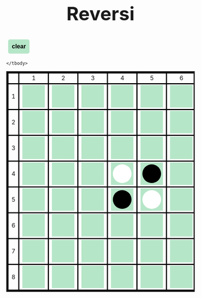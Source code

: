 <html lang="en">
<head>
  <meta charset="UTF-8">
  <meta http-equiv="X-UA-Compatible" content="IE=edge">
  <meta name="viewport" content="width=device-width, initial-scale=1.0">
  <title>Reversi</title>
</head>
<style>
  h1 {
    font-size: 50px;
    text-align: center;
  }
  table {
    margin: auto;
    border: solid 3px;
    border-collapse: collapse;
  }
  table th,
  table td {
    border: solid 3px #000;
    text-align: center;
  }
  button {
    background-color: rgb(182, 230, 200);
    border: none;
    color: black;
    padding: 5px 5px;
    text-align: center;
    text-decoration: none;
    display: inline-block;
    font-size: 16px;
    cursor: pointer;
    z-index:100;
  }
  .clear{
    margin: 5px;
    border: 1px rgb(0, 0, 0);
    padding: 10px 10px;
    border-radius: 5px;
  }
  /*button:hover {
    background-color: #4CAF50;
  } */
  div{
    float: left;
    z-index:-100;
    width: 50px;
    height: 50px;
    border-radius: 25px;
    background-color: rgb(182, 230, 200);
  }
  .stone33{
    background-color: white;
  }
  .stone44{
    background-color: white;
  }
  .stone34{
    background-color: black;
  }
  .stone43{
    background-color: black;
  }
</style>
<body onload="init()">
  <h1>Reversi</h1>
  <button class="clear" onclick="init()"><b>clear</b></button>
  <table>
    <tbody>
      <tr>
          <td></td>
          <td>1</td>
          <td>2</td>
          <td>3</td>
          <td>4</td>
          <td>5</td>
          <td>6</td>
          <td>7</td>
          <td>8</td>
      </tr>
      <tr>
          <td>1</td>
          <td><button onclick="stoneOnclick(0,0)" ><div id="stone00"></div></button></td>
          <td><button onclick="stoneOnclick(0,1)" ><div id="stone01"></div></button></td>
          <td><button onclick="stoneOnclick(0,2)" ><div id="stone02"></div></button></td>
          <td><button onclick="stoneOnclick(0,3)" ><div id="stone03"></div></button></td>
          <td><button onclick="stoneOnclick(0,4)" ><div id="stone04"></div></button></td>
          <td><button onclick="stoneOnclick(0,5)" ><div id="stone05"></div></button></td>
          <td><button onclick="stoneOnclick(0,6)" ><div id="stone06"></div></button></td>
          <td><button onclick="stoneOnclick(0,7)" ><div id="stone07"></div></button></td>
      </tr>
      <tr>
          <td>2</td>
          <td><button onclick="stoneOnclick(1,0)" ><div id="stone10"></div></button></td>
          <td><button onclick="stoneOnclick(1,1)" ><div id="stone11"></div></button></td>
          <td><button onclick="stoneOnclick(1,2)" ><div id="stone12"></div></button></td>
          <td><button onclick="stoneOnclick(1,3)" ><div id="stone13"></div></button></td>
          <td><button onclick="stoneOnclick(1,4)" ><div id="stone14"></div></button></td>
          <td><button onclick="stoneOnclick(1,5)" ><div id="stone15"></div></button></td>
          <td><button onclick="stoneOnclick(1,6)" ><div id="stone16"></div></button></td>
          <td><button onclick="stoneOnclick(1,7)" ><div id="stone17"></div></button></td>
      </tr>
      <tr>
          <td>3</td>
          <td><button onclick="stoneOnclick(2,0)" ><div id="stone20"></div></button></td>
          <td><button onclick="stoneOnclick(2,1)" ><div id="stone21"></div></button></td>
          <td><button onclick="stoneOnclick(2,2)" ><div id="stone22"></div></button></td>
          <td><button onclick="stoneOnclick(2,3)" ><div id="stone23"></div></button></td>
          <td><button onclick="stoneOnclick(2,4)" ><div id="stone24"></div></button></td>
          <td><button onclick="stoneOnclick(2,5)" ><div id="stone25"></div></button></td>
          <td><button onclick="stoneOnclick(2,6)" ><div id="stone26"></div></button></td>
          <td><button onclick="stoneOnclick(2,7)" ><div id="stone27"></div></button></td>
      </tr>
      <tr>
          <td>4</td>
          <td><button onclick="stoneOnclick(3,0)" ><div id="stone30"></div></button></td>
          <td><button onclick="stoneOnclick(3,1)" ><div id="stone31"></div></button></td>
          <td><button onclick="stoneOnclick(3,2)" ><div id="stone32"></div></button></td>
          <td><button onclick="stoneOnclick(3,3)" ><div id="stone33" class="stone33"></div></button></td>
          <td><button onclick="stoneOnclick(3,4)" ><div id="stone34" class="stone34"></div></button></td>
          <td><button onclick="stoneOnclick(3,5)" ><div id="stone35"></div></button></td>
          <td><button onclick="stoneOnclick(3,6)" ><div id="stone36"></div></button></td>
          <td><button onclick="stoneOnclick(3,7)" ><div id="stone37"></div></button></td>
      </tr>
      <tr>
          <td>5</td>
          <td><button onclick="stoneOnclick(4,0)" ><div id="stone40"></div></button></td>
          <td><button onclick="stoneOnclick(4,1)" ><div id="stone41"></div></button></td>
          <td><button onclick="stoneOnclick(4,2)" ><div id="stone42"></div></button></td>
          <td><button onclick="stoneOnclick(4,3)" ><div id="stone43" class="stone43""></div></button></td>
          <td><button onclick="stoneOnclick(4,4)" ><div id="stone44" class="stone44"></div></button></td>
          <td><button onclick="stoneOnclick(4,5)" ><div id="stone45"></div></button></td>
          <td><button onclick="stoneOnclick(4,6)" ><div id="stone46"></div></button></td>
          <td><button onclick="stoneOnclick(4,7)" ><div id="stone47"></div></button></td>
      </tr>
      <tr>
          <td>6</td>
          <td><button onclick="stoneOnclick(5,0)" ><div id="stone50"></div></button></td>
          <td><button onclick="stoneOnclick(5,1)" ><div id="stone51"></div></button></td>
          <td><button onclick="stoneOnclick(5,2)" ><div id="stone52"></div></button></td>
          <td><button onclick="stoneOnclick(5,3)" ><div id="stone53"></div></button></td>
          <td><button onclick="stoneOnclick(5,4)" ><div id="stone54"></div></button></td>
          <td><button onclick="stoneOnclick(5,5)" ><div id="stone55"></div></button></td>
          <td><button onclick="stoneOnclick(5,6)" ><div id="stone56"></div></button></td>
          <td><button onclick="stoneOnclick(5,7)" ><div id="stone57"></div></button></td>
      </tr>
      <tr>
          <td>7</td>
          <td><button onclick="stoneOnclick(6,0)" ><div id="stone60"></div></button></td>
          <td><button onclick="stoneOnclick(6,1)" ><div id="stone61"></div></button></td>
          <td><button onclick="stoneOnclick(6,2)" ><div id="stone62"></div></button></td>
          <td><button onclick="stoneOnclick(6,3)" ><div id="stone63"></div></button></td>
          <td><button onclick="stoneOnclick(6,4)" ><div id="stone64"></div></button></td>
          <td><button onclick="stoneOnclick(6,5)" ><div id="stone65"></div></button></td>
          <td><button onclick="stoneOnclick(6,6)" ><div id="stone66"></div></button></td>
          <td><button onclick="stoneOnclick(6,7)" ><div id="stone67"></div></button></td>
      </tr>
      <tr>
          <td>8</td>
          <td><button onclick="stoneOnclick(7,0)" ><div id="stone70"></div></button></td>
          <td><button onclick="stoneOnclick(7,1)" ><div id="stone71"></div></button></td>
          <td><button onclick="stoneOnclick(7,2)" ><div id="stone72"></div></button></td>
          <td><button onclick="stoneOnclick(7,3)" ><div id="stone73"></div></button></td>
          <td><button onclick="stoneOnclick(7,4)" ><div id="stone74"></div></button></td>
          <td><button onclick="stoneOnclick(7,5)" ><div id="stone75"></div></button></td>
          <td><button onclick="stoneOnclick(7,6)" ><div id="stone76"></div></button></td>
          <td><button onclick="stoneOnclick(7,7)" ><div id="stone77"></div></button></td>
      </tr>

    </tbody>
  </table>
  <script src="main.js"></script>
</body>
</html>
